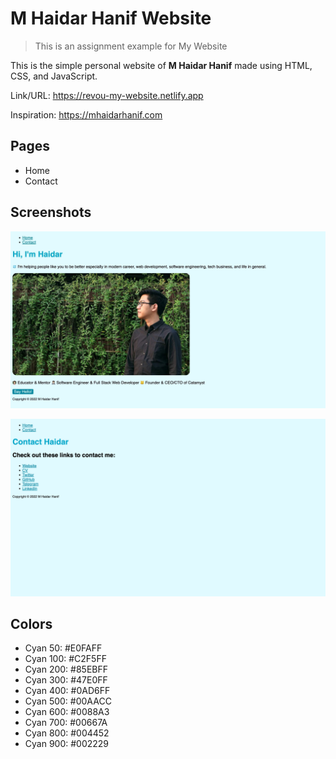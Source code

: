 # M Haidar Hanif Website

> This is an assignment example for My Website

This is the simple personal website of **M Haidar Hanif** made using HTML, CSS, and JavaScript.

Link/URL: <https://revou-my-website.netlify.app>

Inspiration: <https://mhaidarhanif.com>

## Pages

- Home
- Contact

## Screenshots

![Home](assets/home.jpeg)

![Contact](assets/contact.png)

## Colors

- Cyan 50: #E0FAFF
- Cyan 100: #C2F5FF
- Cyan 200: #85EBFF
- Cyan 300: #47E0FF
- Cyan 400: #0AD6FF
- Cyan 500: #00AACC
- Cyan 600: #0088A3
- Cyan 700: #00667A
- Cyan 800: #004452
- Cyan 900: #002229
